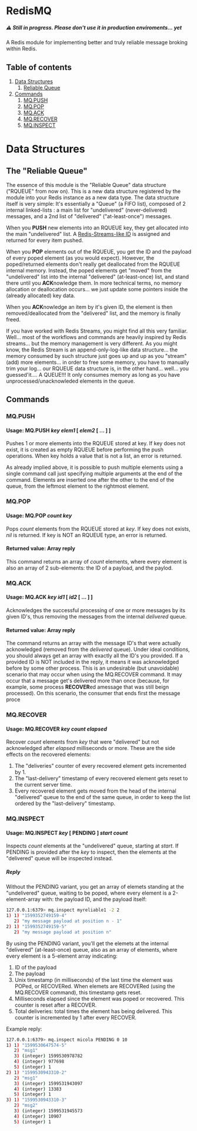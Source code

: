 # RedisMQ 
##### :warning: Still in progress. Please don't use it in production enviroments... yet

A Redis module for implementing better and truly reliable message broking within Redis.

## Table of contents
1. [Data Structures](#data-structures)
   1. [Reliable Queue](#reliable-queue)
2. [Commands](#commands)
    1. [MQ.PUSH](#mq.push)
    2. [MQ.POP](#mq.pop)
    3. [MQ.ACK](#mq.ack)
    4. [MQ.RECOVER](#mq.recover)
    5. [MQ.INSPECT](#mq.inspect)

# Data Structures <a name="data-structures"></a>

## The "Reliable Queue"<a name="reliable-queue"></a>

The essence of this module is the "Reliable Queue" data structure ("RQUEUE" from now on). This is a new data structure registered by the module into your Redis instance as a new data type. The data structure itself is very simple: It's essentially a "Queue" (a FIFO list), composed of 2 internal linked-lists : a main list for "undelivered" (never-delivered) messages, and a 2nd list of "delivered" ("at-least-once") messages.

When you **PUSH** new elements into an RQUEUE key, they get allocated into the main "undelivered" list. A [Redis-Streams-like ID](https://redis.io/topics/streams-intro#entry-ids) is assigned and returned for every item pushed.

When you **POP** elements out of the RQUEUE, you get the ID and the payload of every poped element (as you would expect). However, the poped/returned elements don't really get deallocated from the RQUEUE internal memory. Instead, the poped elements get "moved" from the "undelivered" list into the internal "delivered" (at-least-once) list, and stand there until you **ACK**nowledge them. In more technical terms, no memory allocation or deallocation occurs... we just update some pointers inside the (already allocated) key data.

When you **ACK**nowledge an item by it's given ID, the element is then removed/deallocated from the "delivered" list, and the memory is finally freed.

If you have worked with Redis Streams, you might find all this very familiar. Well... most of the workflows and commands are heavily inspired by Redis streams... but the memory management is very different. As you might know, the Redis Stream is an append-only-log-like data structure... the memory consumed by such structure just goes up and up as you "stream" (add) more elements... in order to free some memory, you have to manually trim your log... our RQUEUE data structure is, in the other hand... well... you guessed'it.... A QUEUE!!! It only consumes memory as long as you have unprocessed/unacknowleded elements in the queue. 

## Commands

### MQ.PUSH
#### Usage: MQ.PUSH   *key*   *elem1*  [ *elem2* [ ... ] ]

Pushes 1 or more elements into the RQUEUE stored at key. If key does not exist, it is created as empty RQUEUE before performing the push operations. When key holds a value that is not a list, an error is returned.

As already implied above, it is possible to push multiple elements using a single command call just specifying multiple arguments at the end of the command. Elements are inserted one after the other to the end of the queue, from the leftmost element to the rightmost element.

### MQ.POP
#### Usage: MQ.POP   *count*   *key*

Pops *count* elements from the RQUEUE stored at *key*. If key does not exists, *nil* is returned. If key is NOT an RQUEUE type, an error is returned.

#### Returned value: Array reply

This command returns an array of *count* elements, where every element is also an array of 2 sub-elements: the ID of a payload, and the paylod.

### MQ.ACK
#### Usage: MQ.ACK   *key*   *id1*   [  *id2*  [ ... ] ]

Acknowledges the successful processing of one or more messages by its given ID's, thus removing the messages from the internal *delivered* queue.

#### Returned value: Array reply
The command returns an array with the message ID's that were actually acknowledged (removed from the *delivered* queue). Under ideal conditions, you should always get an array with exactly all the ID's you provided. If a provided ID is NOT included in the reply, it means it was acknowledged before by some other process. This is an undesirable (but unavoidable) scenario that may occur when using the MQ.RECOVER command. It may occur that a message get's delivered more than once (because, for example, some process **RECOVER**ed amessage that was still beign processed). On this scenario, the consumer that ends first the message proce

### MQ.RECOVER
#### Usage: MQ.RECOVER   *key*   *count*   *elapsed*
Recover *count* elements from *key* that were "delivered" but not acknowledged after *elapsed* milliseconds or more. These are the side effects on the recovered elements:
1. The "deliveries" counter of every recovered element gets incremented by 1.
2. The "last-delivery" timestamp of every recovered element gets reset to the current server time.
3. Every recovered element gets moved from the head of the internal "delivered" queue to the end of the same queue, in order to keep the list ordered by the "last-delivery" timestamp.

### MQ.INSPECT
#### Usage: MQ.INSPECT   *key*   [ PENDING ]   *start*   *count*

Inspects *count* elements at the "undelivered" queue, starting at *start*.
If PENDING is provided after the *key* to inspect, then the elements at the
"delivered" queue will be inspected instead.

##### Reply
Without the PENDING variant, you get an array of elemets standing at the "undelivered" queue, waiting to be poped, where every element is a 2-element-array with: the payload ID, and the payload itself:

```bash
127.0.0.1:6379> mq.inspect myreliable1 -2 2
1) 1) "1599352749159-4"
   2) "my message payload at position n - 1"
2) 1) "1599352749159-5"
   2) "my message payload at position n"
```

By using the PENDING variant, you'll get the elemets at the internal "delivered" (at-least-once) queue, also as an array of elements, where every element is a 5-element array indicating:
1. ID of the payload
2. The payload
3. Unix timestamp (in milliseconds) of the last time the element was POPed, or RECOVERed. When elemets are RECOVERed (using the MQ.RECOVER command), this timestamp gets reset.
4. Milliseconds elapsed since the element was poped or recovered. This counter is reset after a RECOVER.
5. Total deliveries: total times the element has being delivered. This counter is incremented by 1 after every RECOVER.

Example reply:
```bash
127.0.0.1:6379> mq.inspect micola PENDING 0 10
1) 1) "1599530647574-5"
   2) "msg1"
   3) (integer) 1599530978782
   4) (integer) 977698
   5) (integer) 1
2) 1) "1599530943310-2"
   2) "msg1"
   3) (integer) 1599531943097
   4) (integer) 13383
   5) (integer) 1
3) 1) "1599530943310-3"
   2) "msg2"
   3) (integer) 1599531945573
   4) (integer) 10907
   5) (integer) 1
```
